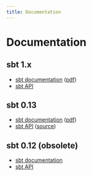 ```yaml
---
title: Documentation
---
```


Documentation
=============

sbt 1.x
-------

- [sbt documentation](1.x/docs/index.html) ([pdf](1.x/docs/sbt-reference.pdf))
- [sbt API]($sbtVersionForScalaDoc$/api/sbt/Keys\$.html)

<!-- $sbtVersionForScalaDoc$ doesn't render correctly in the link. -->

<!--
([source](<%= @config[:sbtVersionForScalaDoc] %>/sxr/index.html))
-->

sbt 0.13
--------

- [sbt documentation](0.13/docs/index.html) ([pdf](0.13/docs/sbt-reference.pdf))
- [sbt API](0.13.15/api/index.html) ([source](0.13.15/sxr/index.html))

sbt 0.12 (obsolete)
-------------------

- [sbt documentation](0.12.4/docs/index.html)
- [sbt API](0.12.4/api/index.html)
